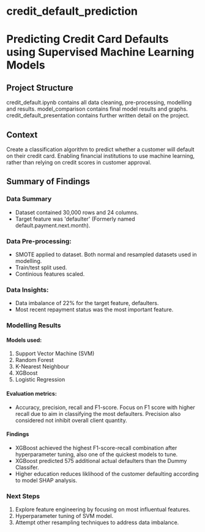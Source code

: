 # credit_default_prediction
# Predicting Credit Card Defaults using Supervised Machine Learning Models

## Project Structure
credit_default.ipynb contains all data cleaning, pre-processing, modelling and results.
model_comparison contains final model results and graphs.
credit_default_presentation contains further written detail on the project.

## Context
Create a classification algorithm to predict whether a customer will default on their credit card. 
Enabling financial institutions to use machine learning, rather than relying on credit scores in customer approval.

## Summary of Findings

### Data Summary
- Dataset contained 30,000 rows and 24 columns.
- Target feature was 'defaulter' (Formerly named default.payment.next.month).

### Data Pre-processing:
- SMOTE applied to dataset. Both normal and resampled datasets used in modelling.
- Train/test split used.
- Continious features scaled.

### Data Insights:
- Data imbalance of 22% for the target feature, defaulters.
- Most recent repayment status was the most important feature.


### Modelling Results
#### Models used:
1. Support Vector Machine (SVM)
2. Random Forest
3. K-Nearest Neighbour
4. XGBoost
5. Logistic Regression

#### Evaluation metrics:
- Accuracy, precision, recall and F1-score. Focus on F1 score with higher recall due to aim in classifying the most defaulters. Precision also considered not inhibit overall client quantity.

#### Findings
- XGBoost achieved the highest F1-score-recall combination after hyperparameter tuning, also one of the quickest models to tune.
- XGBoost predicted 575 additional actual defaulters than the Dummy Classifer.
- Higher education reduces liklihood of the customer defaulting according to model SHAP analysis.

### Next Steps
1. Explore feature engineering by focusing on most influentual features.
2. Hyperparameter tuning of SVM model.
3. Attempt other resampling techniques to address data imbalance.
